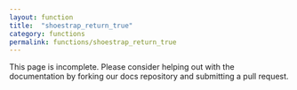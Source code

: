 ```yaml
---
layout: function
title:  "shoestrap_return_true"
category: functions
permalink: functions/shoestrap_return_true
---
```


This page is incomplete. Please consider helping out with the documentation by forking our docs repository and submitting a pull request.